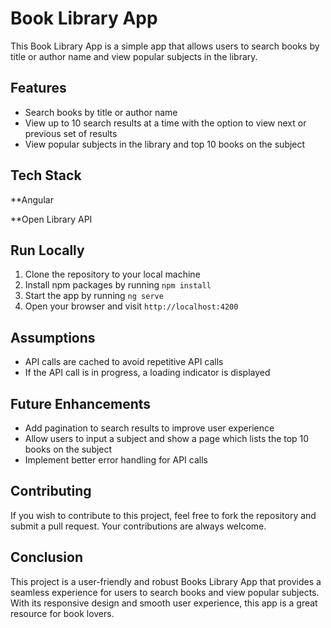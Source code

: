 
# Book Library App

This Book Library App is a simple app that allows users to search books by title or author name and view popular subjects in the library.


## Features

- Search books by title or author name
- View up to 10 search results at a time with the option to view next or previous set of results
- View popular subjects in the library and top 10 books on the subject



## Tech Stack

**Angular

**Open Library API


## Run Locally

1. Clone the repository to your local machine
2. Install npm packages by running `npm install`
3. Start the app by running `ng serve`
4. Open your browser and visit `http://localhost:4200`




## Assumptions

- API calls are cached to avoid repetitive API calls
- If the API call is in progress, a loading indicator is displayed
## Future Enhancements

- Add pagination to search results to improve user experience
- Allow users to input a subject and show a page which lists the top 10 books on the subject
- Implement better error handling for API calls
## Contributing

If you wish to contribute to this project, feel free to fork the repository and submit a pull request. Your contributions are always welcome.


## Conclusion

This project is a user-friendly and robust Books Library App that provides a seamless experience for users to search books and view popular subjects. With its responsive design and smooth user experience, this app is a great resource for book lovers.